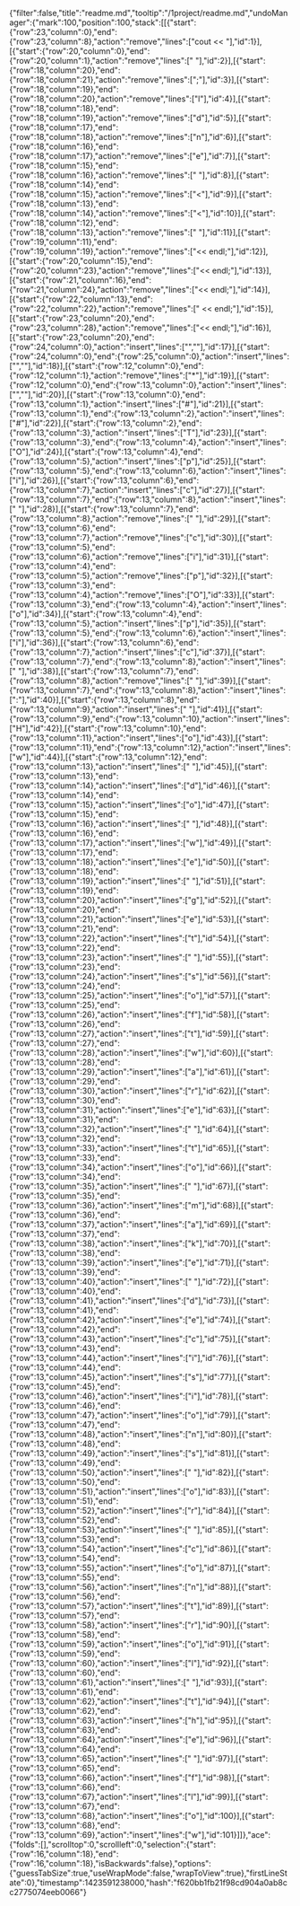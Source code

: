 {"filter":false,"title":"readme.md","tooltip":"/1project/readme.md","undoManager":{"mark":100,"position":100,"stack":[[{"start":{"row":23,"column":0},"end":{"row":23,"column":8},"action":"remove","lines":["cout << "],"id":1}],[{"start":{"row":20,"column":0},"end":{"row":20,"column":1},"action":"remove","lines":[" "],"id":2}],[{"start":{"row":18,"column":20},"end":{"row":18,"column":21},"action":"remove","lines":[";"],"id":3}],[{"start":{"row":18,"column":19},"end":{"row":18,"column":20},"action":"remove","lines":["l"],"id":4}],[{"start":{"row":18,"column":18},"end":{"row":18,"column":19},"action":"remove","lines":["d"],"id":5}],[{"start":{"row":18,"column":17},"end":{"row":18,"column":18},"action":"remove","lines":["n"],"id":6}],[{"start":{"row":18,"column":16},"end":{"row":18,"column":17},"action":"remove","lines":["e"],"id":7}],[{"start":{"row":18,"column":15},"end":{"row":18,"column":16},"action":"remove","lines":[" "],"id":8}],[{"start":{"row":18,"column":14},"end":{"row":18,"column":15},"action":"remove","lines":["<"],"id":9}],[{"start":{"row":18,"column":13},"end":{"row":18,"column":14},"action":"remove","lines":["<"],"id":10}],[{"start":{"row":18,"column":12},"end":{"row":18,"column":13},"action":"remove","lines":[" "],"id":11}],[{"start":{"row":19,"column":11},"end":{"row":19,"column":19},"action":"remove","lines":["<< endl;"],"id":12}],[{"start":{"row":20,"column":15},"end":{"row":20,"column":23},"action":"remove","lines":["<< endl;"],"id":13}],[{"start":{"row":21,"column":16},"end":{"row":21,"column":24},"action":"remove","lines":["<< endl;"],"id":14}],[{"start":{"row":22,"column":13},"end":{"row":22,"column":22},"action":"remove","lines":[" << endl;"],"id":15}],[{"start":{"row":23,"column":20},"end":{"row":23,"column":28},"action":"remove","lines":["<< endl;"],"id":16}],[{"start":{"row":23,"column":20},"end":{"row":24,"column":0},"action":"insert","lines":["",""],"id":17}],[{"start":{"row":24,"column":0},"end":{"row":25,"column":0},"action":"insert","lines":["",""],"id":18}],[{"start":{"row":12,"column":0},"end":{"row":12,"column":1},"action":"remove","lines":["*"],"id":19}],[{"start":{"row":12,"column":0},"end":{"row":13,"column":0},"action":"insert","lines":["",""],"id":20}],[{"start":{"row":13,"column":0},"end":{"row":13,"column":1},"action":"insert","lines":["#"],"id":21}],[{"start":{"row":13,"column":1},"end":{"row":13,"column":2},"action":"insert","lines":["#"],"id":22}],[{"start":{"row":13,"column":2},"end":{"row":13,"column":3},"action":"insert","lines":["T"],"id":23}],[{"start":{"row":13,"column":3},"end":{"row":13,"column":4},"action":"insert","lines":["O"],"id":24}],[{"start":{"row":13,"column":4},"end":{"row":13,"column":5},"action":"insert","lines":["p"],"id":25}],[{"start":{"row":13,"column":5},"end":{"row":13,"column":6},"action":"insert","lines":["i"],"id":26}],[{"start":{"row":13,"column":6},"end":{"row":13,"column":7},"action":"insert","lines":["c"],"id":27}],[{"start":{"row":13,"column":7},"end":{"row":13,"column":8},"action":"insert","lines":[" "],"id":28}],[{"start":{"row":13,"column":7},"end":{"row":13,"column":8},"action":"remove","lines":[" "],"id":29}],[{"start":{"row":13,"column":6},"end":{"row":13,"column":7},"action":"remove","lines":["c"],"id":30}],[{"start":{"row":13,"column":5},"end":{"row":13,"column":6},"action":"remove","lines":["i"],"id":31}],[{"start":{"row":13,"column":4},"end":{"row":13,"column":5},"action":"remove","lines":["p"],"id":32}],[{"start":{"row":13,"column":3},"end":{"row":13,"column":4},"action":"remove","lines":["O"],"id":33}],[{"start":{"row":13,"column":3},"end":{"row":13,"column":4},"action":"insert","lines":["o"],"id":34}],[{"start":{"row":13,"column":4},"end":{"row":13,"column":5},"action":"insert","lines":["p"],"id":35}],[{"start":{"row":13,"column":5},"end":{"row":13,"column":6},"action":"insert","lines":["i"],"id":36}],[{"start":{"row":13,"column":6},"end":{"row":13,"column":7},"action":"insert","lines":["c"],"id":37}],[{"start":{"row":13,"column":7},"end":{"row":13,"column":8},"action":"insert","lines":[" "],"id":38}],[{"start":{"row":13,"column":7},"end":{"row":13,"column":8},"action":"remove","lines":[" "],"id":39}],[{"start":{"row":13,"column":7},"end":{"row":13,"column":8},"action":"insert","lines":[":"],"id":40}],[{"start":{"row":13,"column":8},"end":{"row":13,"column":9},"action":"insert","lines":[" "],"id":41}],[{"start":{"row":13,"column":9},"end":{"row":13,"column":10},"action":"insert","lines":["H"],"id":42}],[{"start":{"row":13,"column":10},"end":{"row":13,"column":11},"action":"insert","lines":["o"],"id":43}],[{"start":{"row":13,"column":11},"end":{"row":13,"column":12},"action":"insert","lines":["w"],"id":44}],[{"start":{"row":13,"column":12},"end":{"row":13,"column":13},"action":"insert","lines":[" "],"id":45}],[{"start":{"row":13,"column":13},"end":{"row":13,"column":14},"action":"insert","lines":["d"],"id":46}],[{"start":{"row":13,"column":14},"end":{"row":13,"column":15},"action":"insert","lines":["o"],"id":47}],[{"start":{"row":13,"column":15},"end":{"row":13,"column":16},"action":"insert","lines":[" "],"id":48}],[{"start":{"row":13,"column":16},"end":{"row":13,"column":17},"action":"insert","lines":["w"],"id":49}],[{"start":{"row":13,"column":17},"end":{"row":13,"column":18},"action":"insert","lines":["e"],"id":50}],[{"start":{"row":13,"column":18},"end":{"row":13,"column":19},"action":"insert","lines":[" "],"id":51}],[{"start":{"row":13,"column":19},"end":{"row":13,"column":20},"action":"insert","lines":["g"],"id":52}],[{"start":{"row":13,"column":20},"end":{"row":13,"column":21},"action":"insert","lines":["e"],"id":53}],[{"start":{"row":13,"column":21},"end":{"row":13,"column":22},"action":"insert","lines":["t"],"id":54}],[{"start":{"row":13,"column":22},"end":{"row":13,"column":23},"action":"insert","lines":[" "],"id":55}],[{"start":{"row":13,"column":23},"end":{"row":13,"column":24},"action":"insert","lines":["s"],"id":56}],[{"start":{"row":13,"column":24},"end":{"row":13,"column":25},"action":"insert","lines":["o"],"id":57}],[{"start":{"row":13,"column":25},"end":{"row":13,"column":26},"action":"insert","lines":["f"],"id":58}],[{"start":{"row":13,"column":26},"end":{"row":13,"column":27},"action":"insert","lines":["t"],"id":59}],[{"start":{"row":13,"column":27},"end":{"row":13,"column":28},"action":"insert","lines":["w"],"id":60}],[{"start":{"row":13,"column":28},"end":{"row":13,"column":29},"action":"insert","lines":["a"],"id":61}],[{"start":{"row":13,"column":29},"end":{"row":13,"column":30},"action":"insert","lines":["r"],"id":62}],[{"start":{"row":13,"column":30},"end":{"row":13,"column":31},"action":"insert","lines":["e"],"id":63}],[{"start":{"row":13,"column":31},"end":{"row":13,"column":32},"action":"insert","lines":[" "],"id":64}],[{"start":{"row":13,"column":32},"end":{"row":13,"column":33},"action":"insert","lines":["t"],"id":65}],[{"start":{"row":13,"column":33},"end":{"row":13,"column":34},"action":"insert","lines":["o"],"id":66}],[{"start":{"row":13,"column":34},"end":{"row":13,"column":35},"action":"insert","lines":[" "],"id":67}],[{"start":{"row":13,"column":35},"end":{"row":13,"column":36},"action":"insert","lines":["m"],"id":68}],[{"start":{"row":13,"column":36},"end":{"row":13,"column":37},"action":"insert","lines":["a"],"id":69}],[{"start":{"row":13,"column":37},"end":{"row":13,"column":38},"action":"insert","lines":["k"],"id":70}],[{"start":{"row":13,"column":38},"end":{"row":13,"column":39},"action":"insert","lines":["e"],"id":71}],[{"start":{"row":13,"column":39},"end":{"row":13,"column":40},"action":"insert","lines":[" "],"id":72}],[{"start":{"row":13,"column":40},"end":{"row":13,"column":41},"action":"insert","lines":["d"],"id":73}],[{"start":{"row":13,"column":41},"end":{"row":13,"column":42},"action":"insert","lines":["e"],"id":74}],[{"start":{"row":13,"column":42},"end":{"row":13,"column":43},"action":"insert","lines":["c"],"id":75}],[{"start":{"row":13,"column":43},"end":{"row":13,"column":44},"action":"insert","lines":["i"],"id":76}],[{"start":{"row":13,"column":44},"end":{"row":13,"column":45},"action":"insert","lines":["s"],"id":77}],[{"start":{"row":13,"column":45},"end":{"row":13,"column":46},"action":"insert","lines":["i"],"id":78}],[{"start":{"row":13,"column":46},"end":{"row":13,"column":47},"action":"insert","lines":["o"],"id":79}],[{"start":{"row":13,"column":47},"end":{"row":13,"column":48},"action":"insert","lines":["n"],"id":80}],[{"start":{"row":13,"column":48},"end":{"row":13,"column":49},"action":"insert","lines":["s"],"id":81}],[{"start":{"row":13,"column":49},"end":{"row":13,"column":50},"action":"insert","lines":[" "],"id":82}],[{"start":{"row":13,"column":50},"end":{"row":13,"column":51},"action":"insert","lines":["o"],"id":83}],[{"start":{"row":13,"column":51},"end":{"row":13,"column":52},"action":"insert","lines":["r"],"id":84}],[{"start":{"row":13,"column":52},"end":{"row":13,"column":53},"action":"insert","lines":[" "],"id":85}],[{"start":{"row":13,"column":53},"end":{"row":13,"column":54},"action":"insert","lines":["c"],"id":86}],[{"start":{"row":13,"column":54},"end":{"row":13,"column":55},"action":"insert","lines":["o"],"id":87}],[{"start":{"row":13,"column":55},"end":{"row":13,"column":56},"action":"insert","lines":["n"],"id":88}],[{"start":{"row":13,"column":56},"end":{"row":13,"column":57},"action":"insert","lines":["t"],"id":89}],[{"start":{"row":13,"column":57},"end":{"row":13,"column":58},"action":"insert","lines":["r"],"id":90}],[{"start":{"row":13,"column":58},"end":{"row":13,"column":59},"action":"insert","lines":["o"],"id":91}],[{"start":{"row":13,"column":59},"end":{"row":13,"column":60},"action":"insert","lines":["l"],"id":92}],[{"start":{"row":13,"column":60},"end":{"row":13,"column":61},"action":"insert","lines":[" "],"id":93}],[{"start":{"row":13,"column":61},"end":{"row":13,"column":62},"action":"insert","lines":["t"],"id":94}],[{"start":{"row":13,"column":62},"end":{"row":13,"column":63},"action":"insert","lines":["h"],"id":95}],[{"start":{"row":13,"column":63},"end":{"row":13,"column":64},"action":"insert","lines":["e"],"id":96}],[{"start":{"row":13,"column":64},"end":{"row":13,"column":65},"action":"insert","lines":[" "],"id":97}],[{"start":{"row":13,"column":65},"end":{"row":13,"column":66},"action":"insert","lines":["f"],"id":98}],[{"start":{"row":13,"column":66},"end":{"row":13,"column":67},"action":"insert","lines":["l"],"id":99}],[{"start":{"row":13,"column":67},"end":{"row":13,"column":68},"action":"insert","lines":["o"],"id":100}],[{"start":{"row":13,"column":68},"end":{"row":13,"column":69},"action":"insert","lines":["w"],"id":101}]]},"ace":{"folds":[],"scrolltop":0,"scrollleft":0,"selection":{"start":{"row":16,"column":18},"end":{"row":16,"column":18},"isBackwards":false},"options":{"guessTabSize":true,"useWrapMode":false,"wrapToView":true},"firstLineState":0},"timestamp":1423591238000,"hash":"f620bb1fb21f98cd904a0ab8cc2775074eeb0066"}